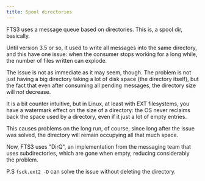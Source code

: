 ```yaml
---
title: Spool directories
---
```


FTS3 uses a message queue based on directories. This is, a spool dir, basically.

Until version 3.5 or so, it used to write all messages into the same directory,
and this have one issue: when the consumer stops working for a long while, the
number of files written can explode.

The issue is not as immediate as it may seem, though. The problem is not just
having a big directory taking a lot of disk space (the directory itself), but
the fact that even after consuming all pending messages, the directory size
will *not* decrease.

It is a bit counter intuitive, but in Linux, at least with EXT filesystems, you
have a watermark effect on the size of a directory: the OS never reclaims back
the space used by a directory, even if it just a lot of empty entries.

This causes problems on the long run, of course, since long after the issue was
solved, the directory will remain occupying all that much space.

Now, FTS3 uses "DirQ", an implementation from the messaging team that uses
subdirectories, which are gone when empty, reducing considerably the problem.

P.S `fsck.ext2 -D` can solve the issue without deleting the directory. 
